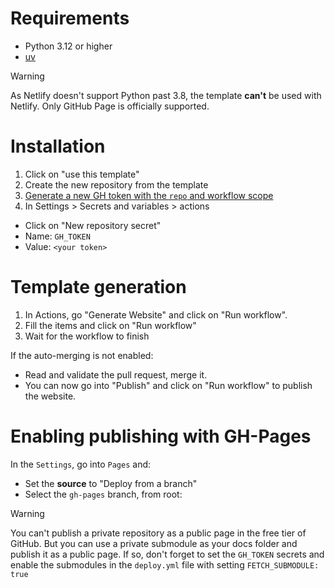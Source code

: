 # Requirements
- Python 3.12 or higher
- [uv](https://docs.astral.sh/uv/)

> [!warning]
> As Netlify doesn't support Python past 3.8, the template **can't** be used with Netlify. 
> Only GitHub Page is officially supported.

# Installation
1. Click on "use this template"
2. Create the new repository from the template
3. [Generate a new GH token with the `repo` and workflow scope](https://github.com/settings/tokens/new?scopes=repo,workflow)
4. In Settings > Secrets and variables > actions 
 - Click on "New repository secret"
 - Name: `GH_TOKEN`
 - Value: `<your token>`


# Template generation 

1. In Actions, go "Generate Website" and click on "Run workflow".
2. Fill the items and click on "Run workflow"
3. Wait for the workflow to finish

If the auto-merging is not enabled:

- Read and validate the pull request, merge it.
- You can now go into "Publish" and click on "Run workflow" to publish the
  website.

# Enabling publishing with GH-Pages

In the `Settings`, go into `Pages` and:

- Set the **source** to "Deploy from a branch"
- Select the `gh-pages` branch, from root:

> [!warning]
> You can't publish a private repository as a public page in the free tier of
> GitHub. But you can use a private submodule as your docs folder and publish it
> as a public page.
> If so, don't forget to set the `GH_TOKEN` secrets and enable the submodules in
> the `deploy.yml` file with setting `FETCH_SUBMODULE: true`


